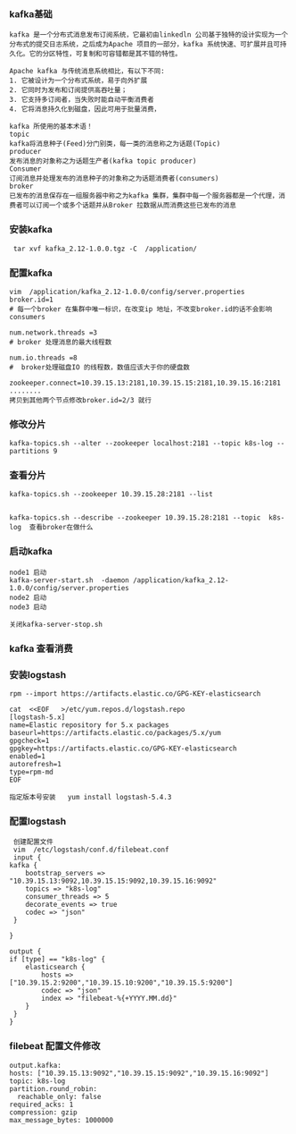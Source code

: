 ### kafka基础
    kafka 是一个分布式消息发布订阅系统，它最初由linkedln 公司基于独特的设计实现为一个分布式的提交日志系统，之后成为Apache 项目的一部分，kafka 系统快速、可扩展并且可持久化。它的分区特性，可复制和可容错都是其不错的特性。
    
    Apache kafka 与传统消息系统相比，有以下不同:
    1. 它被设计为一个分布式系统，易于向外扩展
    2. 它同时为发布和订阅提供高吞吐量；
    3. 它支持多订阅者，当失败时能自动平衡消费者
    4. 它将消息持久化到磁盘，因此可用于批量消费，
    
    kafka 所使用的基本术语！
    topic 
    kafka将消息种子(Feed)分门别类，每一类的消息称之为话题(Topic)
    producer 
    发布消息的对象称之为话题生产者(kafka topic producer)
    Consumer 
    订阅消息并处理发布的消息种子的对象称之为话题消费者(consumers)
    broker 
    已发布的消息保存在一组服务器中称之为kafka 集群，集群中每一个服务器都是一个代理，消费者可以订阅一个或多个话题并从Broker 拉数据从而消费这些已发布的消息

### 安装kafka
     tar xvf kafka_2.12-1.0.0.tgz -C  /application/
     
### 配置kafka     
    
    vim  /application/kafka_2.12-1.0.0/config/server.properties 
    broker.id=1
    # 每一个broker 在集群中唯一标识，在改变ip 地址，不改变broker.id的话不会影响consumers 
    
    num.network.threads =3
    # broker 处理消息的最大线程数
    
    num.io.threads =8
    #  broker处理磁盘IO 的线程数，数值应该大于你的硬盘数 
    
    zookeeper.connect=10.39.15.13:2181,10.39.15.15:2181,10.39.15.16:2181  
    ........
    拷贝到其他两个节点修改broker.id=2/3 就行

### 修改分片
    kafka-topics.sh --alter --zookeeper localhost:2181 --topic k8s-log --partitions 9
    
 
### 查看分片 
    kafka-topics.sh --zookeeper 10.39.15.28:2181 --list  
       
     
    kafka-topics.sh --describe --zookeeper 10.39.15.28:2181 --topic  k8s-log  查看broker在做什么  
    
    
    
### 启动kafka
    node1 启动    
    kafka-server-start.sh  -daemon /application/kafka_2.12-1.0.0/config/server.properties 
    node2 启动
    node3 启动
    
    关闭kafka-server-stop.sh 
    
    
### kafka 查看消费
          
    
### 安装logstash   
     
    rpm --import https://artifacts.elastic.co/GPG-KEY-elasticsearch    
     
    cat  <<EOF   >/etc/yum.repos.d/logstash.repo
    [logstash-5.x]
    name=Elastic repository for 5.x packages
    baseurl=https://artifacts.elastic.co/packages/5.x/yum
    gpgcheck=1
    gpgkey=https://artifacts.elastic.co/GPG-KEY-elasticsearch
    enabled=1
    autorefresh=1
    type=rpm-md
    EOF
     
    指定版本号安装   yum install logstash-5.4.3  
    
### 配置logstash  
     创建配置文件 
     vim  /etc/logstash/conf.d/filebeat.conf 
     input {
    kafka {
        bootstrap_servers => "10.39.15.13:9092,10.39.15.15:9092,10.39.15.16:9092"
        topics => "k8s-log"
        consumer_threads => 5
        decorate_events => true
        codec => "json"
     }
  
    }

    output {
    if [type] == "k8s-log" {
        elasticsearch {
            hosts => ["10.39.15.2:9200","10.39.15.10:9200","10.39.15.5:9200"]
            codec => "json"
            index => "filebeat-%{+YYYY.MM.dd}"
        }
     }
    }
  
### filebeat 配置文件修改
    
    output.kafka:
    hosts: ["10.39.15.13:9092","10.39.15.15:9092","10.39.15.16:9092"]
    topic: k8s-log
    partition.round_robin:
      reachable_only: false
    required_acks: 1
    compression: gzip
    max_message_bytes: 1000000
    

    
    
      
      
    
    
    
    
     
          
       
    
    